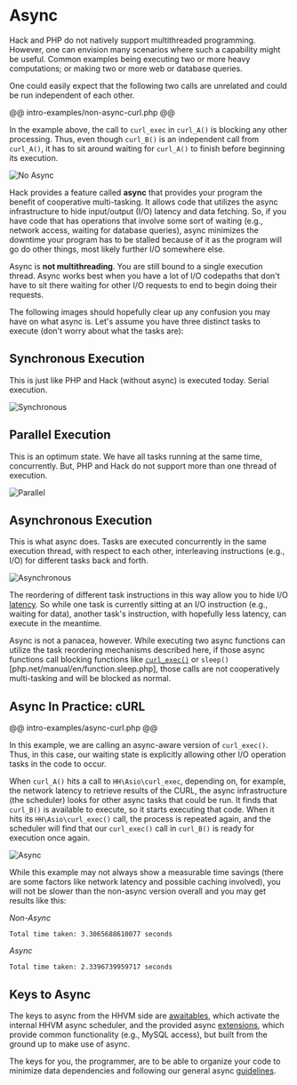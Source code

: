 # Async

Hack and PHP do not natively support multithreaded programming. However, one can envision many scenarios where such a capability might be useful. Common examples being executing two or more heavy computations; or making two or more web or database queries. 

One could easily expect that the following two calls are unrelated and could be run independent of each other. 

@@ intro-examples/non-async-curl.php @@

In the example above, the call to `curl_exec` in `curl_A()` is blocking any other processing. Thus, even though `curl_B()` is an independent call from `curl_A()`, it has to sit around waiting for `curl_A()` to finish before beginning its execution.

![No Async](/images/no-async.png)

Hack provides a feature called **async** that provides your program the benefit of cooperative multi-tasking. It allows code that utilizes the async infrastructure to hide input/output (I/O) latency and data fetching. So, if you have code that has operations that involve some sort of waiting (e.g., network access, waiting for database queries), async minimizes the downtime your program has to be stalled because of it as the program will go do other things, most likely further I/O somewhere else.

Async is **not multithreading**. You are still bound to a single execution thread. Async works best when you have a lot of I/O codepaths that don't have to sit there waiting for other I/O requests to end to begin doing their requests.

The following images should hopefully clear up any confusion you may have on what async is. Let's assume you have three distinct tasks to execute (don't worry about what the tasks are):

## Synchronous Execution

This is just like PHP and Hack (without async) is executed today. Serial execution.

![Synchronous](/images/synchronous.png)

## Parallel Execution

This is an optimum state. We have all tasks running at the same time, concurrently. But, PHP and Hack do not support more than one thread of execution.

![Parallel](/images/parallel.png)

## Asynchronous Execution

This is what async does. Tasks are executed concurrently in the same execution thread, with respect to each other, interleaving instructions (e.g., I/O) for different tasks back and forth.

![Asynchronous](/images/asynchronous.png)

The reordering of different task instructions in this way allow you to hide I/O [latency](https://en.wikipedia.org/wiki/Latency_\(engineering\)). So while one task is currently sitting at an I/O instruction (e.g., waiting for data), another task's instruction, with hopefully less latency, can execute in the meantime.

Async is not a panacea, however. While executing two async functions can utilize the task reordering mechanisms described here, if those async functions call blocking functions like [`curl_exec()`](php.net/manual/en/function.curl-exec.php) or `sleep()`[php.net/manual/en/function.sleep.php], those calls are not cooperatively multi-tasking and will be blocked as normal.

## Async In Practice: cURL

@@ intro-examples/async-curl.php @@

In this example, we are calling an async-aware version of `curl_exec()`. Thus, in this case, our waiting state is explicitly allowing other I/O operation tasks in the code to occur.

When `curl_A()` hits a call to `HH\Asio\curl_exec`, depending on, for example, the network latency to retrieve results of the CURL, the async infrastructure (the scheduler) looks for other async tasks that could be run. It finds that `curl_B()` is available to execute, so it starts executing that code. When it hits its `HH\Asio\curl_exec()` call, the process is repeated again, and the scheduler will find that our `curl_exec()` call in `curl_B()` is ready for execution once again.

![Async](/images/async.png) 

While this example may not always show a measurable time savings (there are some factors like network latency and possible caching involved), you will not be slower than the non-async version overall and you may get results like this:

*Non-Async*
```
Total time taken: 3.3065688610077 seconds
```

*Async*
```
Total time taken: 2.3396739959717 seconds
```

## Keys to Async

The keys to async from the HHVM side are [awaitables](awaitables.md), which activate the internal HHVM async scheduler, and the provided async [extensions](extensions.md), which provide common functionality (e.g., MySQL access), but built from the ground up to make use of async.

The keys for you, the programmer, are to be able to organize your code to minimize data dependencies and following our general async [guidelines](guidelines.md).

